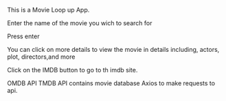 This is a Movie Loop up App.

Enter the name of the movie you wich to search for

Press enter

You can click on more details to view the movie in details including, actors, plot, directors,and more

Click on the IMDB button to go to th imdb site.

<!-- Technologies -->

OMDB API
TMDB API contains movie database
Axios to make requests to api.
